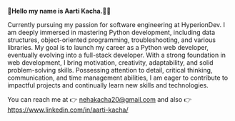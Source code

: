:wave:**Hello my name is Aarti Kacha.**:woman_technologist:

Currently pursuing my passion for software engineering at HyperionDev. I am deeply immersed in mastering Python development, including data structures, object-oriented programming, troubleshooting, and various libraries. My goal is to launch my career as a Python web developer, eventually evolving into a full-stack developer. With a strong foundation in web development, I bring motivation, creativity, adaptability, and solid problem-solving skills. Possessing attention to detail, critical thinking, communication, and time management abilities, I am eager to contribute to impactful projects and continually learn new skills and technologies.

You can reach me at :point_right: nehakacha20@gmail.com
and also :point_right: https://www.linkedin.com/in/aarti-kacha/
